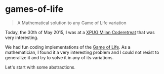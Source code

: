 # games-of-life

> A Mathematical solution to any Game of Life variation

Today, the 30th of May 2015, I was at a [XPUG Milan Coderetreat](http://coderetreat.org/events/xpug-milan-coderetreat) that was very interesting.

We had fun coding implementations of the [Game of Life](http://en.wikipedia.org/wiki/Conway%27s_Game_of_Life). As a mathematician, I found it a very interesting problem and I could not resist to generalize it and try to solve it in any of its variations.

Let's start with some abstractions.
